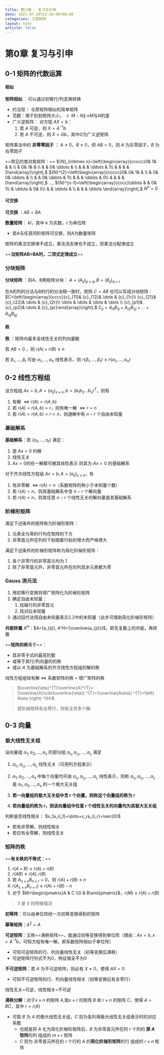 ```yaml
---
title: 第〇章 - 复习与引申
date: 2021-07-20T22:30:00+08:00
categories: 工程矩阵
layout: note
article: false
---
```


# 第0章 复习与引申

## 0-1 矩阵的代数运算

#### 相似

**矩阵相似** ：可以通过初等行/列变换转换
  * 约当型： 与原矩阵相似的简单矩阵
  * 范数：用于刻划矩阵大小，$\parallel M-N\parallel$→$M$与$N$的差
  * 广义逆矩阵： 对方程 $AX=b$：
    1. 若 $A$ 可逆，则 $X=A^{-1}b$
    2. 若 $A$ 不可逆，则 $X=Gb$，其中$G$为广义逆矩阵

矩阵乘法中的 **非零零因子** ： $A\neq0$，$B\neq0$，但 $AB=0$，则 $A$ 为左零因子，$B$ 为右零因子

==常见的类对角矩阵：==
${N}_{n\times n}=\left(\begin{array}{ccccc}0& 1& & & \\ & 0& 1& & \\ & & 0& \ddots & \\ & & & \ddots & 1\\ & & & & 0\end{array}\right),$ ${N}^{2}=\left(\begin{array}{ccccc}0& 0& 1& & \\ & 0& 0& \ddots & \\ & & 0& \ddots & 1\\ & & & \ddots & 0\\ & & & & 0\end{array}\right),$ $\dots,$ ${N}^{n-1}=\left(\begin{array}{cccc}\ddots & & 0& 1\\ & \ddots & 0& 0\\ & & \ddots & \\ & & & \ddots \end{array}\right),$ ${N}^{n}=0$

#### 可交换

**可交换** ：$A B=B A$

**数量矩阵**： $kI$，其中 $k$ 为实数，$I$ 为单位阵
- 若A与任意同阶矩阵可交换，则A为数量矩阵

矩阵的乘法交换律不成立，乘法消去律也不成立，但乘法分配律成立

==**当矩阵AB=BA时，二项式定理成立**==

### 分块矩阵

**分块矩阵** ：将A、B两矩阵分块：
$A={\left({A}_{ij}\right)}_{p\times q},B={\left({B}_{ij}\right)}_{q\times r}$

在A的列的分法与B的行的分法相一致时，矩阵 $C=AB$ 也可以写成分块矩阵：
$C=\left(\begin{array}{cccc}{c}_{11}& {c}_{12}& \dots & {c}_{1r}\\ {c}_{21}& {c}_{22}& \dots & {c}_{2r}\\ \dots & \dots & \dots & \dots \\ {c}_{p1}& {c}_{p2}& \dots & {c}_{pr}\end{array}\right),$ ${C}_{ij}={A}_{i1}{B}_{1j}+{A}_{i2}{B}_{2j}+\dots +{A}_{iq}{B}_{qj}$

#### 秩

**秩** ：矩阵内最多呈线性无关的列向量数

若 $AB=0$ ，则 $r(A)+r(B)\leq n$

若 $\beta_1,\dots,\beta_t$ 可由 $\alpha_1,\dots,\alpha_n$ 线性表示，则 $r\{\beta_1,\dots,\beta_t\}\leq r\{\alpha_1,\dots,\alpha_n\}$

## 0-2 线性方程组

设方程组 $Ax=b, A=(a_{ij})_{s\times n}, b=(b_1b_2\dots b_s)^T$，则有
1. 有解 $\Leftrightarrow r(A)=r(A,b)$
2. 若 $r(A)=r(A,b)=r$，则有唯一解 $\Leftrightarrow r=n$
3. 若 $r(A)=r(A,b)=r<n$，则通解中有 $n-r$ 个自由未知量

### 基础解系

**基础解系**：若 $\{\eta_1,\dots,\eta_t\}$ 满足：
1. 是 $Ax=0$ 的解
2. 线性无关
3. $Ax=0$的任一解都可被其线性表示
则其为 $Ax=0$ 的基础解系

对于齐次线性方程组 $Ax=b, A=(a_{ij})_{s\times n}$，有
1. 有非零解 $\Leftrightarrow r(A)<n$（系数矩阵的秩小于未知量个数）
2. 若 $r(A)<n$，则其基础解系中含 $n-r$ 个解向量
3. 若 $r(A)<n$，则其任意 $n-r$ 个线性无关的解向量是其基础解系

### 阶梯形矩阵

满足下述条件的矩阵称为阶梯形矩阵：
1. 元素全为零的行均在矩阵的下方
2. 非零首元所在列的下标随着行标的增大而严格增大

满足下述条件的阶梯形矩阵称为简化阶梯形矩阵：
1. 各个非零行的非零首元均为 1
2. 除了非零首元外，非零首元所在的列其余元素都为零

### Gauss 消元法

1. 用初等行变换将增广矩阵化为阶梯形矩阵
2. 确定自由未知量：
   1. 找每行的非零首元
   2. 找对应未知量
3. 通过回代法用自由未知量表示2.2中的未知量（此步可借助简化阶梯形矩阵）

**共轭转置** $A^H$：$A=(a_{ij}), A^H=(\overline{a_{ji}})$，即先复数上的共轭，再转置

==**矩阵的秩**等于==：
- 其非零子式的最高阶数
- 或等于其行/列向量的的秩
- 或以 $A$ 为基础解系的齐次线性方程组的解的秩

线性⽅程组恒有解 $\Leftrightarrow$ 系数矩阵的秩 = 增广矩阵的秩

> $\overline{\eta}^{T}\overline{A}^{T}=(\overline{A}\cdot\overline{\eta}) ^{T}=(\overline{A\eta}) ^{T}=\left( A\eta \right) ^{H}$

> 若阶梯矩阵有全零行，则有无穷多个解

## 0-3 向量

### 极大线性无关组

设向量组 $\alpha_1,\alpha_2,\dots,\alpha_s$ 的部分组 $\alpha_{i_1},\alpha_{i_2},\dots,\alpha_{i_r}$ 满足
1. $\alpha_{i_1},\alpha_{i_2},\dots,\alpha_{i_r}$ 线性无关（可用列方程表示）
2. $\alpha_1,\alpha_2,\dots,\alpha_s$ 中每个向量均可由 $\alpha_{i_1},\alpha_{i_2},\dots,\alpha_{i_r}$ 线性表示，则称 $\alpha_{i_1},\alpha_{i_2},\dots,\alpha_{i_r}$ 是 $\alpha_1,\alpha_2,\dots,\alpha_s$ 的一个极大无关组

1. **若一向量组的极大无关组中含 $r$ 个向量，则称这个向量组的秩为 $r$**
2. **若向量组的秩为 $r$，则该向量组中任意 $r$ 个线性无关的向量均为其极大无关组**

判断是否线性相关：
$x_1a_{i_1}+\dots+x_ra_{i_r}=\vec{0}$
- 若有非零解，则线性相关
- 若仅有全零解，则线性无关

### 矩阵的秩

==**有关秩的不等式**：==
1. $r(A+B)\leq r(A)+r(B)$
2. $r(AB)\leq r(A),r(B)$
3. 若 $A_{s\times x}B_{n\times t}=0$，则 $r(A)+r(B)\leq n$
4. $r(A_{s\times x}B_{n\times t})\geq r(A)+r(B)-n$
5. 对于 $M=\begin{pmatrix}A & C \\0 & B\end{pmatrix}$，$r(M)\geq r(A)+r(B)$

> 3 是 4 的特殊情况

**初等阵**：可以由单位阵经一次初等变换得到的矩阵

**幂等矩阵**：$A^2=A$

**可逆矩阵**：又称==满秩矩阵==，能通过初等变换得到单位阵（理由：$Ax=b, x=A^{-1}b$，可知方程有唯一解，即系数矩阵相似于单位阵）
- 可知可逆矩阵的行、列向量线性无关（初等变换后满秩）
- 可逆矩阵行列式不为0，特征值全不为0

**不可逆矩阵**：若 $A$ 为不可逆矩阵，则必有 $X\neq0$，使得 $AX=0$
- 可知不可逆矩阵的行、列向量线性相关（初等变换后有全零行）

线性无关=可逆，线性相关=不可逆

**满秩分解**：对于$s\times n$ 的矩阵 $A$,取$s\times r$ 的矩阵 $B$ 和 $r\times n$ 的矩阵 $C$，使得 $A=BC$，其中 $r=r(A)$
- 可取 $B$ 为 $A$ 的极大线性无关组，$C$ 则为各列用极大线性无关组表示时的对应系数
  - 也就是将 $A$ 化为简化阶梯形矩阵后，$B$ 为非零首元所在的 $r$ 个列的 **原 $A$ 矩阵**的列 组成的 $m\times r$ 矩阵
  - $C$ 则为 非零首元所在的 $r$ 个行的 $A$ 的**简化阶梯形矩阵**的行 组成的 $r \times n$ 矩阵
